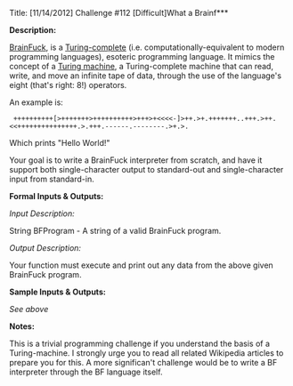 Title: [11/14/2012] Challenge #112 [Difficult]What a Brainf***

**Description:**

[BrainFuck](http://en.wikipedia.org/wiki/Brainfuck), is a [Turing-complete](http://en.wikipedia.org/wiki/Turing_completeness) (i.e. computationally-equivalent to modern programming languages), esoteric programming language. It mimics the concept of a [Turing machine](http://en.wikipedia.org/wiki/Turing_machine), a Turing-complete machine that can read, write, and move an infinite tape of data, through the use of the language's eight (that's right: 8!) operators.

An example is:

     ++++++++++[>+++++++>++++++++++>+++>+<<<<-]>++.>+.+++++++..+++.>++.<<+++++++++++++++.>.+++.------.--------.>+.>.

Which prints "Hello World!"

Your goal is to write a BrainFuck interpreter from scratch, and have it support both single-character output to standard-out and single-character input from standard-in.

**Formal Inputs & Outputs:**

*Input Description:*

String BFProgram - A string of a valid BrainFuck program.

*Output Description:*

Your function must execute and print out any data from the above given BrainFuck program.

**Sample Inputs & Outputs:**

*See above*

**Notes:**

This is a trivial programming challenge if you understand the basis of a Turing-machine. I strongly urge you to read all related Wikipedia articles to prepare you for this. A more significan't challenge would be to write a BF interpreter through the BF language itself.